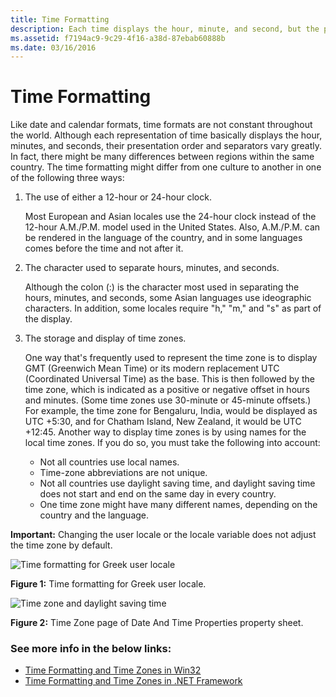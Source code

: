 ```yaml
---
title: Time Formatting
description: Each time displays the hour, minute, and second, but the presentation order and separators could vary in different countries/regions.
ms.assetid: f7194ac9-9c29-4f16-a38d-87ebab60888b
ms.date: 03/16/2016
---
```

# Time Formatting

Like date and calendar formats, time formats are not constant throughout the world. Although each representation of time basically displays the hour, minutes, and seconds, their presentation order and separators vary greatly. In fact, there might be many differences between regions within the same country. The time formatting might differ from one culture to another in one of the following three ways:

1.  The use of either a 12-hour or 24-hour clock.

    Most European and Asian locales use the 24-hour clock instead of the 12-hour A.M./P.M. model used in the United States. Also, A.M./P.M. can be rendered in the language of the country, and in some languages comes before the time and not after it.

2.  The character used to separate hours, minutes, and seconds.

    Although the colon (:) is the character most used in separating the hours, minutes, and seconds, some Asian languages use ideographic characters. In addition, some locales require "h," "m," and "s" as part of the display.

3.  The storage and display of time zones.

    One way that's frequently used to represent the time zone is to display GMT (Greenwich Mean Time) or its modern replacement UTC (Coordinated Universal Time) as the base. This is then followed by the time zone, which is indicated as a positive or negative offset in hours and minutes. (Some time zones use 30-minute or 45-minute offsets.) For example, the time zone for Bengaluru, India, would be displayed as UTC +5:30, and for Chatham Island, New Zealand, it would be UTC +12:45. Another way to display time zones is by using names for the local time zones. If you do so, you must take the following into account:

    -   Not all countries use local names.
    -   Time-zone abbreviations are not unique.
    -   Not all countries use daylight saving time, and daylight saving time does not start and end on the same day in every country.
    -   One time zone might have many different names, depending on the country and the language.

**Important:** Changing the user locale or the locale variable does not adjust the time zone by default.

![Time formatting for Greek user locale](/media/hubs/globalization/IC848903.jpg "Time formatting for Greek user locale") 

**Figure 1:** Time formatting for Greek user locale.

![Time zone and daylight saving time](/media/hubs/globalization/IC848902.jpg "Time zone and daylight saving time") 

**Figure 2:** Time Zone page of Date And Time Properties property sheet.

### See more info in the below links:
 - [Time Formatting and Time Zones in Win32](time-formatting-and-time-zones-in-win32.md)
 - [Time Formatting and Time Zones in .NET Framework](time-formatting-and-time-zones-in-dotnet-framework.md)




